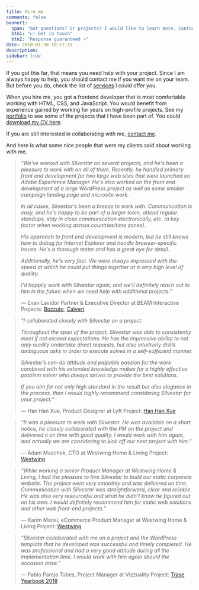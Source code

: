 ```yaml
---
title: Hire me
comments: false
banner1:
  span: "Got questions? Or projects? I would like to learn more. Contact me today!"
  btn1: "👉 Get in touch"
  btn2: "Response guaranteed ⭐️"
date: 2010-01-26 10:17:15
description:
sidebar: true
---
```


If you got this far, that means you need help with your project. Since I am always happy to help, you should contact me if you want me on your team. But before you do, check the list of [services] I could offer you.

When you hire me, you got a frontend developer that is most comfortable working with HTML, CSS, and JavaScript. You would benefit from experience gained by working for years on high-profile projects. See my [portfolio] to see some of the projects that I have been part of. You could [download my CV here](/portfolio/silvestar-bistrovic-cv.pdf).

If you are still interested in collaborating with me, [contact me].

And here is what some nice people that were my clients said about working with me.

> _“We've worked with Silvestar on several projects, and he's been a pleasure to work with on all of them. Recently, he handled primary front end development for two large web sites that were launched on Adobe Experience Manager. He's also worked on the front end development of a large WordPress project as well as some smaller campaign landing page and microsite work._
>
> _In all cases, Silvestar's been a breeze to work with. Communication is easy, and he's happy to be part of a larger team, attend regular standups, stay in close communication electronically, etc. (a key factor when working across countries/time zones)._
>
> _His approach to front end development is modern, but he still knows how to debug for Internet Explorer and handle browser-specific issues. He's a thorough tester and has a great eye for detail._
>
> _Additionally, he's very fast. We were always impressed with the speed at which he could put things together at a very high level of quality._
>
> _I'd happily work with Silvestar again, and we'll definitely reach out to him in the future when we need help with additional projects.”_
>
> — Evan Lavidor Partner & Executive Director at BEAM Interactive
> Projects: [Bozzuto](/portfolio/bozzuto/), [Calvert](/portfolio/calvert/)

<span></span>

> _“I collaborated closely with Silvestar on a project._
>
> _Throughout the span of the project, Silvestar was able to consistently meet if not exceed expectations. He has the impressive ability to not only readily undertake direct requests, but also intuitively distill ambiguous asks in order to execute solves in a self-sufficient manner._
>
> _Silvestar’s can-do attitude and palpable passion for the work combined with his extended knowledge makes for a highly effective problem solver who always strives to provide the best solutions._
>
> _If you aim for not only high standard in the result but also elegance in the process, then I would highly recommend considering Silvestar for your project.”_
>
> — Han Han Xue, Product Designer at Lyft
> Project: [Han Han Xue](/portfolio/hanhanxue/)

<span></span>

> _“It was a pleasure to work with Silvestar. He was available on a short notice, he closely collaborated with the PM on the project and delivered it on time with good quality. I would work with him again, and actually we are considering to kick off our next project with him.”_
>
> — Adam Maschek, CTO at Westwing Home & Living
> Project: [Westwing](/portfolio/westwing/)

<span></span>

> _“While working a senior Product Manager at Westwing Home & Living, I had the pleasure to hire Silvestar to build our static corporate website. The project went very smoothly and was delivered on time. Communication with Silvestar was straightforward, clear and reliable. He was also very resourceful and what he didn't know he figured out on his own. I would definitely recommend him for static web solutions and other web front-end projects.”_
>
> — Karim Mansi, eCommerce Product Manager at Westwing Home & Living
> Project: [Westwing](/portfolio/westwing/)

<span></span>

> _“Silvestar collaborated with me on a project and the WordPress template that he developed was successful and timely completed. He was professional and had a very good attitude during all the implementation time. I would work with him again should the occasion arise.”_
>
> — Pablo Pareja Tobes, Project Manager at Vizzuality
> Project: [Trase Yearbook 2018](/portfolio/yearbook-trase/)

[contact me]: /contact/
[portfolio]: /portfolio/
[services]: /services/
